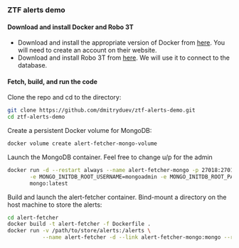 ### ZTF alerts demo

#### Download and install Docker and Robo 3T

- Download and install the appropriate version of Docker from [here](https://www.docker.com/community-edition). 
  You will need to create an account on their website.
- Download and install Robo 3T from [here](https://robomongo.org/download).
  We will use it to connect to the database.

#### Fetch, build, and run the code

Clone the repo and cd to the directory:
```bash
git clone https://github.com/dmitryduev/ztf-alerts-demo.git
cd ztf-alerts-demo
```

Create a persistent Docker volume for MongoDB:
```bash
docker volume create alert-fetcher-mongo-volume
```

Launch the MongoDB container. Feel free to change u/p for the admin
```bash
docker run -d --restart always --name alert-fetcher-mongo -p 27018:27017 -v alert-fetcher-mongo-volume:/data/db \
       -e MONGO_INITDB_ROOT_USERNAME=mongoadmin -e MONGO_INITDB_ROOT_PASSWORD=mongoadminsecret \
       mongo:latest
```

Build and launch the alert-fetcher container. Bind-mount a directory on the host machine to store the alerts:
```bash
cd alert-fetcher
docker build -t alert-fetcher -f Dockerfile .
docker run -v /path/to/store/alerts:/alerts \
           --name alert-fetcher -d --link alert-fetcher-mongo:mongo --restart always alert-fetcher
```

